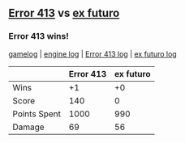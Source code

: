 ## [Error 413](<../../Error 413/README.md>) vs [ex futuro](<../../ex futuro/README.md>)
### Error 413 wins!

[gamelog](<gamelog.json>) | [engine log](<engine>) | [Error 413 log](<Error 413>) | [ex futuro log](<ex futuro>)

|              | Error 413 | ex futuro |
| ------------ | --------- | --------- |
| Wins         |        +1 |        +0 |
| Score        |       140 |         0 |
| Points Spent |      1000 |       990 |
| Damage       |        69 |        56 |
